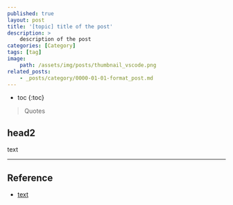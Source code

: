 ```yaml
---
published: true
layout: post
title: '[topic] title of the post'
description: >
    description of the post
categories: [Category]
tags: [tag]
image:
    path: /assets/img/posts/thumbnail_vscode.png
related_posts:
    - _posts/category/0000-01-01-format_post.md
---
```

* toc
{:toc}

> Quotes

## head2

text

---
## Reference
- [text]()
